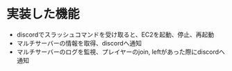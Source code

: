 # 実装した機能
- discordでスラッシュコマンドを受け取ると、EC2を起動、停止、再起動
- マルチサーバーの情報を取得、discordへ通知
- マルチサーバーのログを監視、プレイヤーのjoin, leftがあった際にdiscordへ通知
